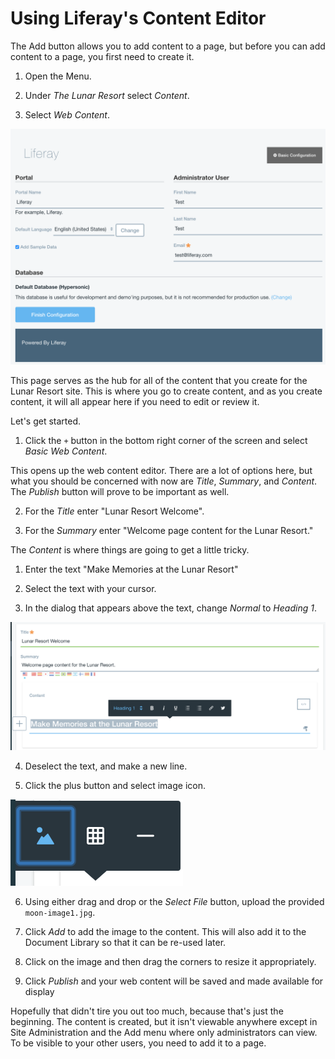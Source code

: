 # Using Liferay's Content Editor

The Add button allows you to add content to a page, but before you can add 
content to a page, you first need to create it.

1. Open the Menu.

2. Under *The Lunar Resort* select *Content*.

3. Select *Web Content*.

![Figure X: The Web Content page.](../../../images/001-basic-configuration.png)

This page serves as the hub for all of the content that you create for the 
Lunar Resort site. This is where you go to create content, and as you create 
content, it will all appear here if you need to edit or review it.

Let's get started.

1. Click the `+` button in the bottom right corner of the screen and select
    *Basic Web Content*.
    
This opens up the web content editor. There are a lot of options here, but what 
you should be concerned with now are *Title*, *Summary*, and *Content*. The 
*Publish* button will prove to be important as well.

2. For the *Title* enter "Lunar Resort Welcome".

3. For the *Summary* enter "Welcome page content for the Lunar Resort."

The *Content* is where things are going to get a little tricky.

1. Enter the text "Make Memories at the Lunar Resort"

2. Select the text with your cursor.

3. In the dialog that appears above the text, change *Normal* to *Heading 1*.

![Figure X: Changing text options.](../../../images/001-text-options.png)

4. Deselect the text, and make a new line.

5. Click the plus button and select image icon.

![Figure X: Changing text options.](../../../images/001-image-icon.png)


6. Using either drag and drop or the *Select File* button, upload the provided
    `moon-image1.jpg`.

7. Click *Add* to add the image to the content. This will also add it to the 
    Document Library so that it can be re-used later.

8. Click on the image and then drag the corners to resize it appropriately.

9. Click *Publish* and your web content will be saved and made available for 
    display

Hopefully that didn't tire you out too much, because that's just the beginning. 
The content is created, but it isn't viewable anywhere except in Site 
Administration and the Add menu where only administrators can view. To be 
visible to your other users, you need to add it to a page.

